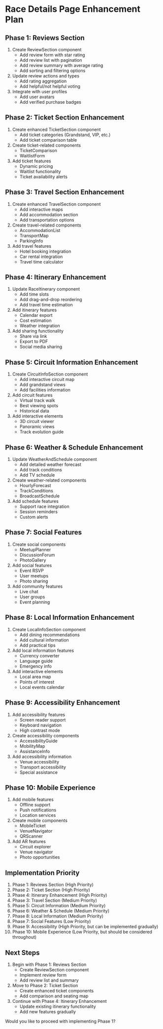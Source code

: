 # Race Details Page Enhancement Plan

## Phase 1: Reviews Section
1. Create ReviewSection component
   - Add review form with star rating
   - Add review list with pagination
   - Add review summary with average rating
   - Add sorting and filtering options
2. Update review actions and types
   - Add rating aggregation
   - Add helpful/not helpful voting
3. Integrate with user profiles
   - Add user avatars
   - Add verified purchase badges

## Phase 2: Ticket Section Enhancement
1. Create enhanced TicketSection component
   - Add ticket categories (Grandstand, VIP, etc.)
   - Add ticket comparison table
   <!-- - Add interactive seating map -->
2. Create ticket-related components
   - TicketComparison
   <!-- - SeatingMap -->
   - WaitlistForm
3. Add ticket features
   - Dynamic pricing
   - Waitlist functionality
   - Ticket availability alerts

## Phase 3: Travel Section Enhancement
1. Create enhanced TravelSection component
   - Add interactive maps
   - Add accommodation section
   - Add transportation options
2. Create travel-related components
   - AccommodationList
   - TransportMap
   - ParkingInfo
3. Add travel features
   - Hotel booking integration
   - Car rental integration
   - Travel time calculator

## Phase 4: Itinerary Enhancement
1. Update RaceItinerary component
   - Add time slots
   - Add drag-and-drop reordering
   - Add travel time estimation
2. Add itinerary features
   - Calendar export
   - Cost estimation
   - Weather integration
3. Add sharing functionality
   - Share via link
   - Export to PDF
   - Social media sharing

## Phase 5: Circuit Information Enhancement
1. Create CircuitInfoSection component
   - Add interactive circuit map
   - Add grandstand views
   - Add facilities information
2. Add circuit features
   - Virtual track walk
   - Best viewing spots
   - Historical data
3. Add interactive elements
   - 3D circuit viewer
   - Panoramic views
   - Track evolution guide

## Phase 6: Weather & Schedule Enhancement
1. Update WeatherAndSchedule component
   - Add detailed weather forecast
   - Add track conditions
   - Add TV schedule
2. Create weather-related components
   - HourlyForecast
   - TrackConditions
   - BroadcastSchedule
3. Add schedule features
   - Support race integration
   - Session reminders
   - Custom alerts

## Phase 7: Social Features
1. Create social components
   - MeetupPlanner
   - DiscussionForum
   - PhotoGallery
2. Add social features
   - Event RSVP
   - User meetups
   - Photo sharing
3. Add community features
   - Live chat
   - User groups
   - Event planning

## Phase 8: Local Information Enhancement
1. Create LocalInfoSection component
   - Add dining recommendations
   - Add cultural information
   - Add practical tips
2. Add local information features
   - Currency converter
   - Language guide
   - Emergency info
3. Add interactive elements
   - Local area map
   - Points of interest
   - Local events calendar

## Phase 9: Accessibility Enhancement
1. Add accessibility features
   - Screen reader support
   - Keyboard navigation
   - High contrast mode
2. Create accessibility components
   - AccessibilityGuide
   - MobilityMap
   - AssistanceInfo
3. Add accessibility information
   - Venue accessibility
   - Transport accessibility
   - Special assistance

## Phase 10: Mobile Experience
1. Add mobile features
   - Offline support
   - Push notifications
   - Location services
2. Create mobile components
   - MobileTicket
   - VenueNavigator
   - QRScanner
3. Add AR features
   - Circuit explorer
   - Venue navigator
   - Photo opportunities

## Implementation Priority
1. Phase 1: Reviews Section (High Priority)
2. Phase 2: Ticket Section (High Priority)
3. Phase 4: Itinerary Enhancement (High Priority)
4. Phase 3: Travel Section (Medium Priority)
5. Phase 5: Circuit Information (Medium Priority)
6. Phase 6: Weather & Schedule (Medium Priority)
7. Phase 8: Local Information (Medium Priority)
8. Phase 7: Social Features (Low Priority)
9. Phase 9: Accessibility (High Priority, but can be implemented gradually)
10. Phase 10: Mobile Experience (Low Priority, but should be considered throughout)

## Next Steps
1. Begin with Phase 1: Reviews Section
   - Create ReviewSection component
   - Implement review form
   - Add review list and summary
2. Move to Phase 2: Ticket Section
   - Create enhanced ticket components
   - Add comparison and seating map
3. Continue with Phase 4: Itinerary Enhancement
   - Update existing itinerary functionality
   - Add new features gradually

Would you like to proceed with implementing Phase 1?